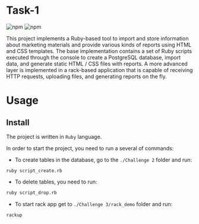 # Task-1

![npm](https://img.shields.io/badge/ruby-v3.0.0-red)
![npm](https://img.shields.io/badge/gem-v3.2.3-green)

This project implements a Ruby-based tool to import and store information about marketing materials and provide various kinds of reports using HTML and CSS templates. The base implementation contains a set of Ruby scripts executed through the console to create a PostgreSQL database, import data, and generate static HTML / CSS files with reports.
A more advanced layer is implemented in a rack-based application that is capable of receiving HTTP requests, uploading files, and generating reports on the fly.



# Usage
## Install
The project is written in `Ruby` language.

In order to start the project, you need to run a several of commands:

* To create tables in the database, go to the `./Challenge 2` folder and run:

```
ruby script_create.rb

```
* To delete tables, you need to run:

```sh
ruby script_drop.rb

```

* To start rack app get to `./Challenge 3/rack_demo` folder and run:

```sh
rackup

```
